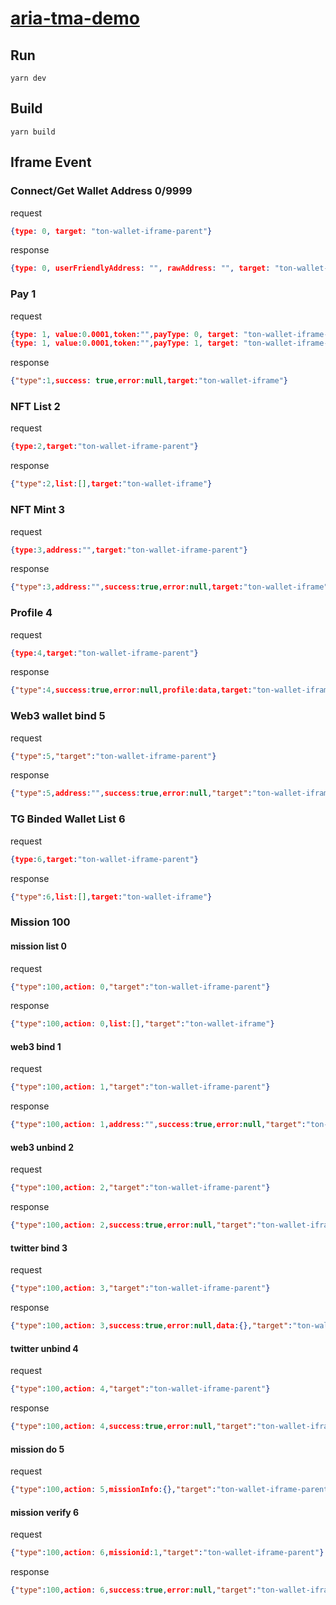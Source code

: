 # [aria-tma-demo](https://github.com/rocket3labs/aria-tma-frame-demo/ "aria-tma-demo")

## Run

```shell
yarn dev
```

## Build

```shell
yarn build
```

## Iframe Event

### Connect/Get Wallet Address 0/9999

request

```json
{type: 0, target: "ton-wallet-iframe-parent"}
```

response

```json
{type: 0, userFriendlyAddress: "", rawAddress: "", target: "ton-wallet-iframe"}
```

### Pay 1

request

```json
{type: 1, value:0.0001,token:"",payType: 0, target: "ton-wallet-iframe-parent"} //connect & mint
{type: 1, value:0.0001,token:"",payType: 1, target: "ton-wallet-iframe-parent"} //connect & buygameprops
```

response

```json
{"type":1,success: true,error:null,target:"ton-wallet-iframe"}
```

### NFT List 2

request

```json
{type:2,target:"ton-wallet-iframe-parent"}
```

response

```json
{"type":2,list:[],target:"ton-wallet-iframe"}
```

### NFT Mint 3

request

```json
{type:3,address:"",target:"ton-wallet-iframe-parent"}
```

response

```json
{"type":3,address:"",success:true,error:null,target:"ton-wallet-iframe"}
```

### Profile 4

request

```json
{type:4,target:"ton-wallet-iframe-parent"}
```

response

```json
{"type":4,success:true,error:null,profile:data,target:"ton-wallet-iframe"}
```

### Web3 wallet bind 5

request

```json
{"type":5,"target":"ton-wallet-iframe-parent"}
```

response

```json
{"type":5,address:"",success:true,error:null,"target":"ton-wallet-iframe"}
```

### TG Binded Wallet List 6

request

```json
{type:6,target:"ton-wallet-iframe-parent"}
```

response

```json
{"type":6,list:[],target:"ton-wallet-iframe"}
```

### Mission 100

#### mission list 0

request

```json
{"type":100,action: 0,"target":"ton-wallet-iframe-parent"}
```

response

```json
{"type":100,action: 0,list:[],"target":"ton-wallet-iframe"}
```

#### web3 bind 1

request

```json
{"type":100,action: 1,"target":"ton-wallet-iframe-parent"}
```

response

```json
{"type":100,action: 1,address:"",success:true,error:null,"target":"ton-wallet-iframe"}
```

#### web3 unbind 2

request

```json
{"type":100,action: 2,"target":"ton-wallet-iframe-parent"}
```

response

```json
{"type":100,action: 2,success:true,error:null,"target":"ton-wallet-iframe"}
```

#### twitter bind 3

request

```json
{"type":100,action: 3,"target":"ton-wallet-iframe-parent"}
```

response

```json
{"type":100,action: 3,success:true,error:null,data:{},"target":"ton-wallet-iframe"}
```

#### twitter unbind 4

request

```json
{"type":100,action: 4,"target":"ton-wallet-iframe-parent"}
```

response

```json
{"type":100,action: 4,success:true,error:null,"target":"ton-wallet-iframe"}
```

#### mission do 5

request

```json
{"type":100,action: 5,missionInfo:{},"target":"ton-wallet-iframe-parent"}
```

#### mission verify 6

request

```json
{"type":100,action: 6,missionid:1,"target":"ton-wallet-iframe-parent"}
```

response

```json
{"type":100,action: 6,success:true,error:null,"target":"ton-wallet-iframe"}
```
